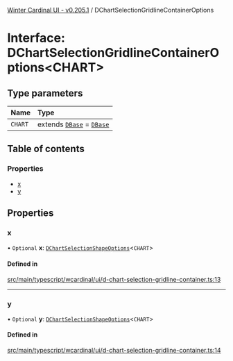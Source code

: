 [Winter Cardinal UI - v0.205.1](../index.md) / DChartSelectionGridlineContainerOptions

# Interface: DChartSelectionGridlineContainerOptions<CHART\>

## Type parameters

| Name | Type |
| :------ | :------ |
| `CHART` | extends [`DBase`](../classes/DBase.md) = [`DBase`](../classes/DBase.md) |

## Table of contents

### Properties

- [x](DChartSelectionGridlineContainerOptions.md#x)
- [y](DChartSelectionGridlineContainerOptions.md#y)

## Properties

### x

• `Optional` **x**: [`DChartSelectionShapeOptions`](DChartSelectionShapeOptions.md)<`CHART`\>

#### Defined in

[src/main/typescript/wcardinal/ui/d-chart-selection-gridline-container.ts:13](https://github.com/winter-cardinal/winter-cardinal-ui/blob/v0.205.1/src/main/typescript/wcardinal/ui/d-chart-selection-gridline-container.ts#L13)

___

### y

• `Optional` **y**: [`DChartSelectionShapeOptions`](DChartSelectionShapeOptions.md)<`CHART`\>

#### Defined in

[src/main/typescript/wcardinal/ui/d-chart-selection-gridline-container.ts:14](https://github.com/winter-cardinal/winter-cardinal-ui/blob/v0.205.1/src/main/typescript/wcardinal/ui/d-chart-selection-gridline-container.ts#L14)
